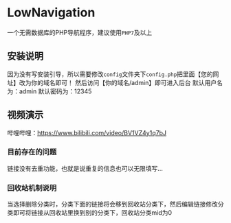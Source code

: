 # LowNavigation
一个无需数据库的PHP导航程序，建议使用`PHP7`及以上

## 安装说明
因为没有写安装引导，所以需要修改`config`文件夹下`config.php`把里面【您的网址】改为你的域名即可！
然后访问【你的域名/admin】即可进入后台
默认用户名为：admin
默认密码为：12345

## 视频演示
哔哩哔哩：https://www.bilibili.com/video/BV1VZ4y1q7bJ

### 目前存在的问题
链接没有去重功能，也就是说重复的信息也可以无限填写...

### 回收站机制说明
当选择删除分类时，分类下面的链接将会移到回收站分类下，然后编辑链接修改分类即可将链接从回收站里换到别的分类下，回收站分类mid为0
